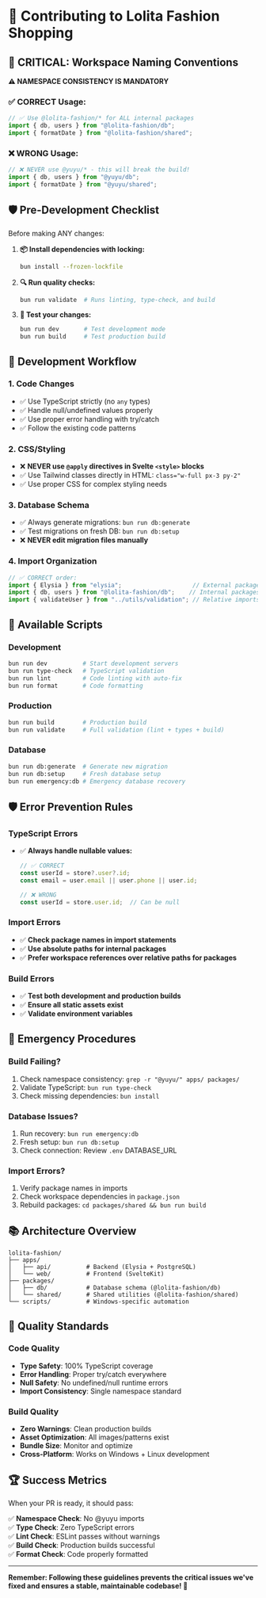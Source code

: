 # 🔧 Contributing to Lolita Fashion Shopping

## 🚨 CRITICAL: Workspace Naming Conventions

**⚠️ NAMESPACE CONSISTENCY IS MANDATORY**

### ✅ CORRECT Usage:
```typescript
// ✅ Use @lolita-fashion/* for ALL internal packages
import { db, users } from "@lolita-fashion/db";
import { formatDate } from "@lolita-fashion/shared";
```

### ❌ WRONG Usage:
```typescript
// ❌ NEVER use @yuyu/* - this will break the build!
import { db, users } from "@yuyu/db";
import { formatDate } from "@yuyu/shared";
```

## 🛡️ Pre-Development Checklist

Before making ANY changes:

1. **📦 Install dependencies with locking:**
   ```bash
   bun install --frozen-lockfile
   ```

2. **🔍 Run quality checks:**
   ```bash
   bun run validate  # Runs linting, type-check, and build
   ```

3. **🧪 Test your changes:**
   ```bash
   bun run dev       # Test development mode
   bun run build     # Test production build
   ```

## 🚀 Development Workflow

### 1. Code Changes
- ✅ Use TypeScript strictly (no `any` types)
- ✅ Handle null/undefined values properly
- ✅ Use proper error handling with try/catch
- ✅ Follow the existing code patterns

### 2. CSS/Styling
- ❌ **NEVER use `@apply` directives in Svelte `<style>` blocks**
- ✅ Use Tailwind classes directly in HTML: `class="w-full px-3 py-2"`
- ✅ Use proper CSS for complex styling needs

### 3. Database Schema
- ✅ Always generate migrations: `bun run db:generate`
- ✅ Test migrations on fresh DB: `bun run db:setup`
- ❌ **NEVER edit migration files manually**

### 4. Import Organization
```typescript
// ✅ CORRECT order:
import { Elysia } from "elysia";                    // External packages
import { db, users } from "@lolita-fashion/db";    // Internal packages
import { validateUser } from "../utils/validation"; // Relative imports
```

## 🔧 Available Scripts

### Development
```bash
bun run dev          # Start development servers
bun run type-check   # TypeScript validation
bun run lint         # Code linting with auto-fix
bun run format       # Code formatting
```

### Production
```bash
bun run build        # Production build
bun run validate     # Full validation (lint + types + build)
```

### Database
```bash
bun run db:generate  # Generate new migration
bun run db:setup     # Fresh database setup
bun run emergency:db # Emergency database recovery
```

## 🛡️ Error Prevention Rules

### TypeScript Errors
- ✅ **Always handle nullable values:**
  ```typescript
  // ✅ CORRECT
  const userId = store?.user?.id;
  const email = user.email || user.phone || user.id;
  
  // ❌ WRONG
  const userId = store.user.id;  // Can be null
  ```

### Import Errors
- ✅ **Check package names in import statements**
- ✅ **Use absolute paths for internal packages**
- ✅ **Prefer workspace references over relative paths for packages**

### Build Errors
- ✅ **Test both development and production builds**
- ✅ **Ensure all static assets exist**
- ✅ **Validate environment variables**

## 🚨 Emergency Procedures

### Build Failing?
1. Check namespace consistency: `grep -r "@yuyu/" apps/ packages/`
2. Validate TypeScript: `bun run type-check`
3. Check missing dependencies: `bun install`

### Database Issues?
1. Run recovery: `bun run emergency:db`
2. Fresh setup: `bun run db:setup`
3. Check connection: Review `.env` DATABASE_URL

### Import Errors?
1. Verify package names in imports
2. Check workspace dependencies in `package.json`
3. Rebuild packages: `cd packages/shared && bun run build`

## 📚 Architecture Overview

```
lolita-fashion/
├── apps/
│   ├── api/          # Backend (Elysia + PostgreSQL)
│   └── web/          # Frontend (SvelteKit)  
├── packages/
│   ├── db/           # Database schema (@lolita-fashion/db)
│   └── shared/       # Shared utilities (@lolita-fashion/shared)
└── scripts/          # Windows-specific automation
```

## 🎯 Quality Standards

### Code Quality
- **Type Safety**: 100% TypeScript coverage
- **Error Handling**: Proper try/catch everywhere
- **Null Safety**: No undefined/null runtime errors
- **Import Consistency**: Single namespace standard

### Build Quality  
- **Zero Warnings**: Clean production builds
- **Asset Optimization**: All images/patterns exist
- **Bundle Size**: Monitor and optimize
- **Cross-Platform**: Works on Windows + Linux development

## 🏆 Success Metrics

When your PR is ready, it should pass:

✅ **Namespace Check**: No @yuyu imports  
✅ **Type Check**: Zero TypeScript errors  
✅ **Lint Check**: ESLint passes without warnings  
✅ **Build Check**: Production builds successful  
✅ **Format Check**: Code properly formatted  

---

**Remember: Following these guidelines prevents the critical issues we've fixed and ensures a stable, maintainable codebase! 🎉**